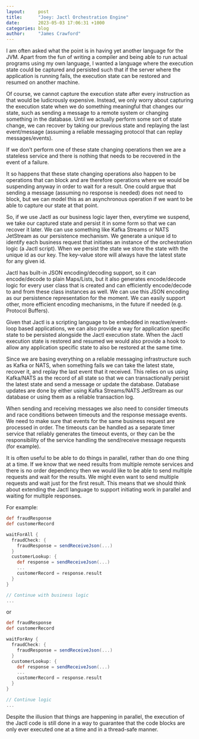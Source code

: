 ```yaml
---
layout:     post
title:      "Joey: Jactl Orchestration Engine"
date:       2023-05-03 17:06:31 +1000
categories: blog
author:     "James Crawford"
---
```


I am often asked what the point is in having yet another language for the JVM.
Apart from the fun of writing a compiler and being able to run actual programs using my own language, I wanted a
language where the execution state could be captured and persisted such that if the server where the application
is running fails, the execution state can be restored and resumed on another machine.

Of course, we cannot capture the execution state after every instruction as that would be ludicrously expensive.
Instead, we only worry about capturing the execution state when we do something meaningful that changes our state,
such as sending a message to a remote system or changing something in the database.
Until we actually perform some sort of state change, we can recover by taking our previous state and replaying the
last event/message (assuming a reliable messaging protocol that can replay messages/events).

If we don't perform one of these state changing operations then we are a stateless service and there is nothing
that needs to be recovered in the event of a failure.

It so happens that these state changing operations also happen to be operations that can block and are therefore
operations where we would be suspending anyway in order to wait for a result.
One could argue that sending a message (assuming no response is needed) does not need to block, but we can model
this as an asynchronous operation if we want to be able to capture our state at that point.

So, if we use Jactl as our business logic layer then, everytime we suspend, we take our captured state and persist
it in some form so that we can recover it later.
We can use something like Kafka Streams or NATS JetStream as our persistence mechanism.
We generate a unique id to identify each business request that initiates an instance of the orchestration logic
(a Jactl script).
When we persist the state we store the state with the unique id as our key.
The key-value store will always have the latest state for any given id.

Jactl has built-in JSON encoding/decoding support, so it can encode/decode to plain Maps/Lists,
but it also generates encode/decode logic for every user class that is
created and can efficiently encode/decode to and from these class instances as well.
We can use this JSON encoding as our persistence representation for the moment.
We can easily support other, more efficient encoding mechanisms, in the future if needed (e.g. Protocol Buffers).

Given that Jactl is a scripting language to be embedded in reactive/event-loop based applications, we can also
provide a way for application specific state to be persisted alongside the Jactl execution state.
When the Jactl execution state is restored and resumed we would also provide a hook to allow any application
specific state to also be restored at the same time.

Since we are basing everything on a reliable messaging infrastructure such as Kafka or NATS, when something fails
we can take the latest state, recover it, and replay the last event that it received.
This relies on us using Kafka/NATS as the record of all state so that we can transactionally persist the latest
state and send a message or update the database.
Database updates are done by either using Kafka Streams/NATS JetStream as our database or using them as a
reliable transaction log.

When sending and receiving messages we also need to consider timeouts and race conditions between timeouts and the
response message events.
We need to make sure that events for the same business request are processed in order.
The timeouts can be handled as a separate timer service that reliably generates the timeout events, or they can
be the responsibility of the service handling the send/receive message requests (for example).

It is often useful to be able to do things in parallel, rather than do one thing at a time.
If we know that we need results from multiple remote services and there is no order dependency then we would like
to be able to send multiple requests and wait for the results.
We might even want to send multiple requests and wait just for the first result.
This means that we should think about extending the Jactl language to support initiating work in parallel and
waiting for multiple responses.

For example:
```groovy
def fraudResponse
def customerRecord

waitForAll {
  fraudCheck: {
    fraudResponse = sendReceiveJson(...)
  }
  customerLookup: {
    def response = sendReceiveJson(...)
    ...
    customerRecord = response.result
  }
}

// Continue with business logic
...
```

or
```groovy
def fraudResponse
def customerRecord

waitForAny {
  fraudCheck: {
    fraudResponse = sendReceiveJson(...)
  }
  customerLookup: {
    def response = sendReceiveJson(...)
    ...
    customerRecord = response.result
  }
}

// Continue logic
...

```

Despite the illusion that things are happening in parallel, the execution of the Jactl code is still done in a way
to guarantee that the code blocks are only ever executed one at a time and in a thread-safe manner.
